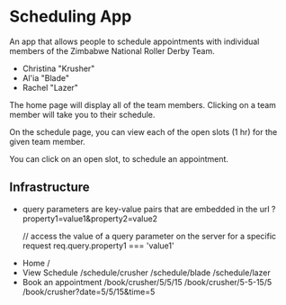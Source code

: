 # Scheduling App
An app that allows people to schedule appointments with individual members of the Zimbabwe National Roller Derby Team.

- Christina "Krusher"
- Al'ia "Blade"
- Rachel "Lazer"

The home page will display all of the team members. Clicking on a team member will take you to their schedule.

On the schedule page, you can view each of the open slots (1 hr) for the given team member.

You can click on an open slot, to schedule an appointment.

## Infrastructure

* query parameters are key-value pairs that are embedded in the url
	?property1=value1&property2=value2

	// access the value of a query parameter on the server for a specific request
	req.query.property1 === 'value1'

- Home
	/
- View Schedule
	/schedule/crusher
	/schedule/blade
	/schedule/lazer
- Book an appointment
	/book/crusher/5/5/15
	/book/crusher/5-5-15/5
	/book/crusher?date=5/5/15&time=5

